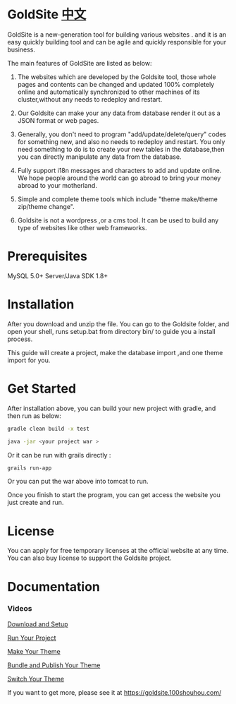 
  
  
GoldSite   [中文](README_zh.md)
=============================  
  
GoldSite is a new-generation tool for building various websites . and it is an easy quickly building tool and can be agile and quickly responsible for your business.

The main features of GoldSite are listed as below:

1. The websites which are developed by the Goldsite tool, those whole pages and contents can be changed and updated 100% completely online and automatically 
synchronized to other machines of its cluster,without any needs to redeploy and restart.

2. Our Goldsite can make your any data from database render it out as a JSON format or web pages.

3. Generally, you don't need to program "add/update/delete/query"  codes for something new, and also no needs to redeploy and restart. 
You only need something to do is to create your new tables in the database,then  you can directly 
manipulate any data from the database.

4. Fully support i18n messages and characters to add and update online. We hope people around the world can go abroad to bring your money abroad to your motherland.

5. Simple and complete theme tools which include "theme make/theme zip/theme change".

6. Goldsite is not a wordpress ,or a cms tool. It can be used to build any type of websites like other web frameworks.
  
  
Prerequisites  
============= 

MySQL 5.0+ Server/Java SDK 1.8+
  
Installation 
============  
  
After you download and unzip the file. You can go to the Goldsite folder, and open your shell, runs setup.bat from directory bin/ to guide you a install process.

This guide will create a project, make the database import ,and one theme import for you. 

Get Started
===========
  
After installation above, you can build your new project with gradle, and then run as below:

```bash
gradle clean build -x test

java -jar <your project war >
```

Or it can be run with grails directly :

```bash
grails run-app
```

Or you can put the war above into tomcat to run.
  
Once you finish to start the program, you can get access the website you just create and run.


License
=======
You can apply for free temporary licenses at the official website at any time. You can also buy license to support the Goldsite project.
 
Documentation  
=============  

### Videos

[Download and Setup](https://goldsite.100shouhou.com/video?id=1)

[Run Your Project](https://goldsite.100shouhou.com/video?id=2)

[Make Your Theme](https://goldsite.100shouhou.com/video?id=3)

[Bundle and Publish Your Theme](https://goldsite.100shouhou.com/video?id=4)

[Switch Your Theme](https://goldsite.100shouhou.com/video?id=5)

If you want to get more, please see it at https://goldsite.100shouhou.com/